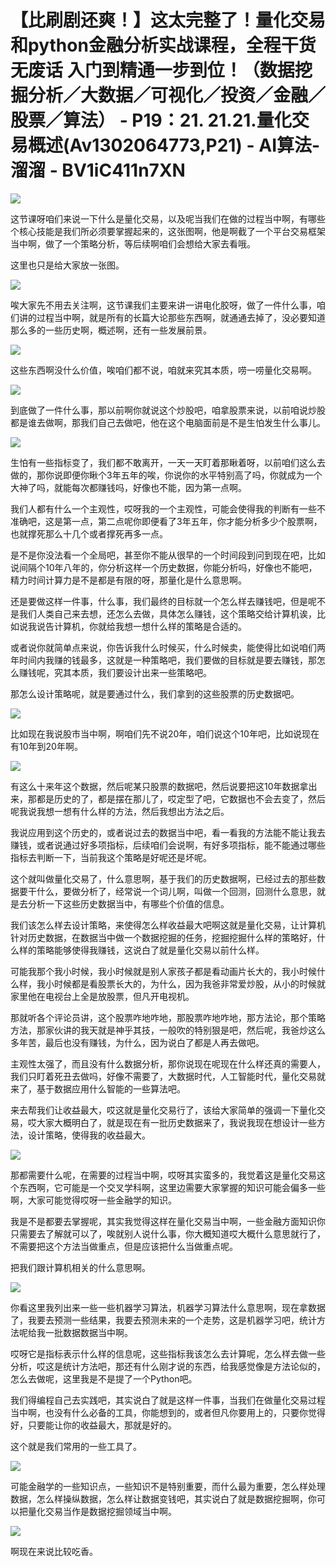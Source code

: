 # 【比刷剧还爽！】这太完整了！量化交易和python金融分析实战课程，全程干货无废话 入门到精通一步到位！（数据挖掘分析／大数据／可视化／投资／金融／股票／算法） - P19：21. 21.21.量化交易概述(Av1302064773,P21) - AI算法-溜溜 - BV1iC411n7XN

![](img/0039d428066ce8eb8b95934dc61dd4b7_0.png)

这节课呀咱们来说一下什么是量化交易，以及呢当我们在做的过程当中啊，有哪些个核心技能是我们所必须要掌握起来的，这张图啊，他是啊截了一个平台交易框架当中啊，做了一个策略分析，等后续啊咱们会想给大家去看哦。

这里也只是给大家放一张图。

![](img/0039d428066ce8eb8b95934dc61dd4b7_2.png)

唉大家先不用去关注啊，这节课我们主要来讲一讲电化胶呀，做了一件什么事，咱们讲的过程当中啊，就是所有的长篇大论那些东西啊，就通通去掉了，没必要知道那么多的一些历史啊，概述啊，还有一些发展前景。



![](img/0039d428066ce8eb8b95934dc61dd4b7_4.png)

这些东西啊没什么价值，唉咱们都不说，咱就来究其本质，唠一唠量化交易啊。

![](img/0039d428066ce8eb8b95934dc61dd4b7_6.png)

到底做了一件什么事，那以前啊你就说这个炒股吧，咱拿股票来说，以前咱说炒股都是谁去做啊，那我们自己去做吧，他在这个电脑面前是不是生怕发生什么事儿。



![](img/0039d428066ce8eb8b95934dc61dd4b7_8.png)

生怕有一些指标变了，我们都不敢离开，一天一天盯着那瞅着呀，以前咱们这么去做的，那你说即便你瞅个3年五年的唉，你说你的水平特别高了吗，你就成为一个大神了吗，就能每次都赚钱吗，好像也不能，因为第一点啊。

我们人都有什么一个主观性，哎呀我的一个主观性，可能会使得我的判断有一些不准确吧，这是第一点，第二点呢你即便看了3年五年，你才能分析多少个股票啊，也就撑死那么十几个或者撑死再多一点。

是不是你没法看一个全局吧，甚至你不能从很早的一个时间段到问到现在吧，比如说间隔个10年八年的，你分析这样一个历史数据，你能分析吗，好像也不能吧，精力时间计算力是不是都是有限的呀，那量化是什么意思啊。

还是要做这样一件事，什么事，我们最终的目标就一个怎么样去赚钱吧，但是呢不是我们人类自己来去想，还怎么去做，具体怎么赚钱，这个策略交给计算机诶，比如说我说告计算机，你就给我想一想什么样的策略是合适的。

或者说你就简单点来说，你告诉我什么时候买，什么时候卖，能使得比如说咱们两年时间内我赚的钱最多，这就是一种策略吧，我们要做的目标就是要去赚钱，那怎么赚钱呢，究其本质，我们要设计出来一些策略吧。

那怎么设计策略呢，就是要通过什么，我们拿到的这些股票的历史数据吧。

![](img/0039d428066ce8eb8b95934dc61dd4b7_10.png)

比如现在我说股市当中啊，啊咱们先不说20年，咱们说这个10年吧，比如说现在有10年到20年啊。

![](img/0039d428066ce8eb8b95934dc61dd4b7_12.png)

有这么十来年这个数据，然后呢某只股票的数据吧，然后说要把这10年数据拿出来，那都是历史的了，都是摆在那儿了，哎定型了吧，它数据也不会去变了，然后呢我说我想一想有什么样的方法，然后我想出方法之后。

我说应用到这个历史的，或者说过去的数据当中吧，看一看我的方法能不能让我去赚钱，或者说通过好多项指标，后续咱们会说啊，有好多项指标，能不能通过哪些指标去判断一下，当前我这个策略是好呢还是坏呢。

这个就叫做量化交易了，什么意思啊，基于我们的历史数据啊，已经过去的那些数据要干什么，要做分析了，经常说一个词儿啊，叫做一个回测，回测什么意思，就是去分析一下这些历史数据当中，有哪些个价值的信息。

我们该怎么样去设计策略，来使得怎么样收益最大吧啊这就是量化交易，让计算机针对历史数据，在数据当中做一个数据挖掘的任务，挖掘挖掘什么样的策略好，什么样的策略能够使得我赚钱，这说白了就是量化交易以前什么样。

可能我那个我小时候，我小时候就是别人家孩子都是看动画片长大的，我小时候什么样，我小时候都是看股票长大的，为什么，因为我爸非常爱炒股，从小的时候就家里他在电视台上全是放股票，但凡开电视机。

那就听各个评论员讲，这个股票咋地咋地，那股票咋地咋地，那方法论，那个策略方法，那家伙讲的我天就是神乎其技，一般吹的特别狠是吧，然后呢，我爸炒这么多年苦，最后也没有赚钱，为什么，因为说白了都是人再去做吧。

主观性太强了，而且没有什么数据分析，那你说现在呢现在什么样还真的需要人，我们只盯着死丑去做吗，好像不需要了，大数据时代，人工智能时代，量化交易就来了，基于数据应用什么智能的一些算法吧。

来去帮我们让收益最大，哎这就是量化交易行了，该给大家简单的强调一下量化交易，哎大家大概明白了，就是现在有一批历史数据来了，我说我现在想设计一些方法，设计策略，使得我的收益最大。



![](img/0039d428066ce8eb8b95934dc61dd4b7_14.png)

那都需要什么呢，在需要的过程当中啊，哎呀其实蛮多的，我觉着这是量化交易这个东西啊，它可能是一个交叉学科啊，这里边需要大家掌握的知识可能会偏多一些啊，大家可能觉得哎呀一些金融学的知识。

我是不是都要去掌握呢，其实我觉得这样在量化交易当中啊，一些金融方面知识你只需要去了解就可以了，唉就别人说什么事，你大概知道哎大概什么意思就行了，不需要把这个方法当做重点，但是应该把什么当做重点呢。

把我们跟计算机相关的什么意思啊。

![](img/0039d428066ce8eb8b95934dc61dd4b7_16.png)

你看这里我列出来一些一些机器学习算法，机器学习算法什么意思啊，现在拿数据了，我要去预测一些结果，我要去预测未来的一个走势，这是机器学习吧，统计方法呢给我一批数据数据当中啊。

哎呀它是指标表示什么样的信息呢，这些指标我该怎么去计算呢，怎么样去做一些分析，哎这是统计方法吧，那还有什么刚才说的东西，给我感觉像是方法论似的，怎么去做呢，这里我是不是提了一个Python吧。

我们得编程自己去实践吧，其实说白了就是这样一件事，当我们在做量化交易过程当中啊，也没有什么必备的工具，你能想到的，或者但凡你要用上的，只要你觉得好，只要能让你的收益最大，那就是好的。

这个就是我们常用的一些工具了。

![](img/0039d428066ce8eb8b95934dc61dd4b7_18.png)

可能金融学的一些知识点，一些知识不是特别重要，而什么最为重要，怎么样处理数据，怎么样操纵数据，怎么样让数据变钱吧，其实说白了就是数据挖掘啊，你可以把量化交易当作是数据挖掘领域当中啊。



![](img/0039d428066ce8eb8b95934dc61dd4b7_20.png)

啊现在来说比较吃香。